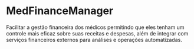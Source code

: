 # MedFinanceManager
Facilitar a gestão financeira dos médicos permitindo que eles tenham um controle mais eficaz sobre suas receitas e despesas, além de integrar com serviços financeiros externos para análises e operações automatizadas.
